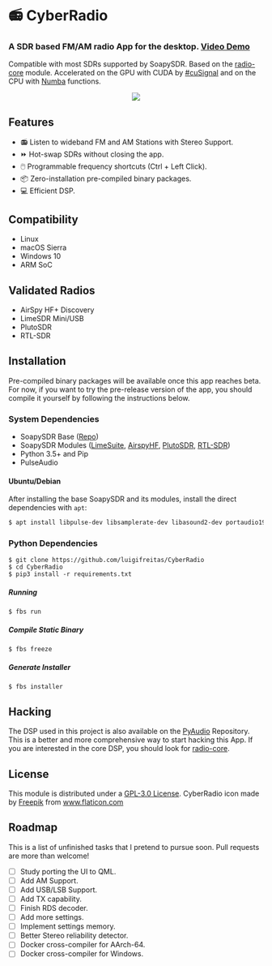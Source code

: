 # 📻 CyberRadio
### A SDR based FM/AM radio App for the desktop. [Video Demo](https://twitter.com/luigifcruz/status/1218739111332282368?s=20)
Compatible with most SDRs supported by SoapySDR. Based on the [radio-core](https://github.com/luigifreitas/radio-core) module. Accelerated on the GPU with CUDA by [#cuSignal](https://github.com/rapidsai/cusignal) and on the CPU with [Numba](https://numba.pydata.org/) functions.

<p align="center">
<img src="https://github.com/luigifreitas/CyberRadio/raw/master/cyberradio.png" />
</p>

## Features
- 📻 Listen to wideband FM and AM Stations with Stereo Support.
- ⏩ Hot-swap SDRs without closing the app.
- 🖱️ Programmable frequency shortcuts (Ctrl + Left Click). 
- 📦 Zero-installation pre-compiled binary packages.
- 💻 Efficient DSP.

## Compatibility
- Linux
- macOS Sierra
- Windows 10
- ARM SoC

## Validated Radios
- AirSpy HF+ Discovery
- LimeSDR Mini/USB
- PlutoSDR
- RTL-SDR

## Installation
Pre-compiled binary packages will be available once this app reaches beta. For now, if you want to try the pre-release version of the app, you should compile it yourself by following the instructions below.

### System Dependencies
- SoapySDR Base ([Repo](https://github.com/pothosware/SoapySDR))
- SoapySDR Modules ([LimeSuite](https://github.com/myriadrf/LimeSuite.git), [AirspyHF](https://github.com/pothosware/SoapyAirspyHF), [PlutoSDR](https://github.com/pothosware/SoapyPlutoSDR), [RTL-SDR](https://github.com/pothosware/SoapyRTLSDR))
- Python 3.5+ and Pip
- PulseAudio

#### Ubuntu/Debian
After installing the base SoapySDR and its modules, install the direct dependencies with `apt`:
```bash
$ apt install libpulse-dev libsamplerate-dev libasound2-dev portaudio19-dev
```

### Python Dependencies
```
$ git clone https://github.com/luigifreitas/CyberRadio
$ cd CyberRadio
$ pip3 install -r requirements.txt
```
##### Running
```
$ fbs run 
```
##### Compile Static Binary
```
$ fbs freeze
```
##### Generate Installer
```
$ fbs installer
```

## Hacking
The DSP used in this project is also available on the [PyAudio](https://github.com/luigifreitas/PyRadio) Repository. This is a better and more comprehensive way to start hacking this App. If you are interested in the core DSP, you should look for [radio-core](https://github.com/luigifreitas/radio-core).

## License
This module is distributed under a [GPL-3.0 License](https://github.com/luigifreitas/CyberRadio/blob/master/LICENSE).
CyberRadio icon made by <a href="https://www.flaticon.com/authors/freepik" title="Freepik">Freepik</a> from <a href="https://www.flaticon.com/" title="Flaticon"> www.flaticon.com</a>

## Roadmap
This is a list of unfinished tasks that I pretend to pursue soon. Pull requests are more than welcome!
- [ ] Study porting the UI to QML.
- [ ] Add AM Support.
- [ ] Add USB/LSB Support.
- [ ] Add TX capability.
- [ ] Finish RDS decoder.
- [ ] Add more settings.
- [ ] Implement settings memory.
- [ ] Better Stereo reliability detector.
- [ ] Docker cross-compiler for AArch-64.
- [ ] Docker cross-compiler for Windows.
